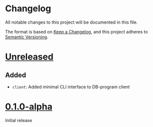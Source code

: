 # Changelog
All notable changes to this project will be documented in this file.

The format is based on [Keep a Changelog](https://keepachangelog.com/en/1.0.0/),
and this project adheres to [Semantic Versioning](https://semver.org/spec/v2.0.0.html).

# [Unreleased]
## Added
- `client`: Added minimal CLI interface to DB-program client

# [0.1.0-alpha]
Initial release


[Unreleased]: https://github.com/solcery/on-chain/compare/dev...HEAD
[0.1.0-alpha]: https://github.com/solcery/on-chain/releases/tag/v0.1.0-alpha
